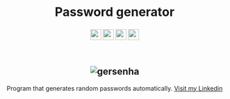 <header>
 <h1 align="center">Password generator</h1>
 <h3 align="center">
  <img src="https://img.shields.io/badge/-javascript-%23F7DF1E?style=flat-square&logo=javascript&logoColor=black" height="25"/>
  <img src="https://img.shields.io/badge/HTML5-E34F26?style=for-the-badge&logo=html5&logoColor=white" height="25"/>
  <img src="https://img.shields.io/badge/CSS-239120?&style=for-the-badge&logo=css3&logoColor=white" height="25"/>
  <img src="https://img.shields.io/badge/-GitHub-181717?style=flat-square&logo=github" height="25"/>
 </h3>
</header>
<span align="center">

## ![gersenha](https://user-images.githubusercontent.com/100497621/169579107-454c028e-4fae-41b0-a2a9-37bd08f8261e.png)


</span>
<p align="center">Program that generates random passwords automatically. <a href="https://www.linkedin.com/in/lucas-bezerra-matias-910803227/">Visit my Linkedin</a></p>
